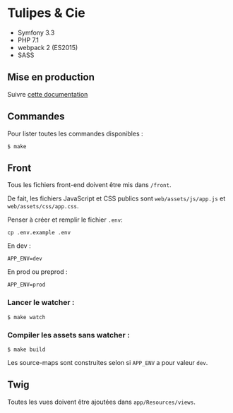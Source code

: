Tulipes & Cie
=============

- Symfony 3.3
- PHP 7.1
- webpack 2 (ES2015)
- SASS

## Mise en production

Suivre [cette documentation](./Production.md)

## Commandes

Pour lister toutes les commandes disponibles :

```
$ make
```

## Front

Tous les fichiers front-end doivent être mis dans `/front`.

De fait, les fichiers JavaScript et CSS publics sont `web/assets/js/app.js` et `web/assets/css/app.css`.

Penser à créer et remplir le fichier `.env`:

```
cp .env.example .env
```

En dev :

```.env
APP_ENV=dev
```

En prod ou preprod :

```.env
APP_ENV=prod
```

### Lancer le watcher :

```
$ make watch
```

### Compiler les assets sans watcher :

```
$ make build
```

Les source-maps sont construites selon si `APP_ENV` a pour valeur `dev`.

## Twig

Toutes les vues doivent être ajoutées dans `app/Resources/views`.
